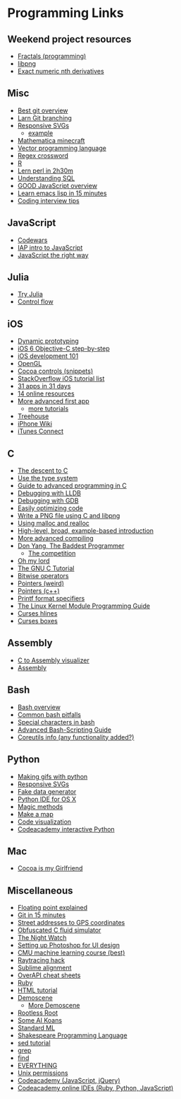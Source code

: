 # Programming Links

Weekend project resources
-------------------------------
- [Fractals (programming)](http://plus.maths.org/content/os/issue9/features/mandelbrot/index)
- [libpng](http://zarb.org/~gc/html/libpng.html)
- [Exact numeric nth derivatives](http://jliszka.github.io/2013/10/24/exact-numeric-nth-derivatives.html)

Misc
------
- [Best git overview](http://rogerdudler.github.io/git-guide/)
- [Larn Git branching](http://pcottle.github.io/learnGitBranching/)
- [Responsive SVGs](http://joshuasortino.com/journal/creating-a-responsive-svg)
    - [example](http://web.mit.edu/puzzle/www/2014/submissions_by_team.svg)
- [Mathematica minecraft](http://mathematica.stackexchange.com/questions/19669/mathematica-minecraft)
- [Vector programming language](http://zhehaomao.com/project/2013/12/20/vector.html)
- [Regex crossword](http://regexcrossword.com/)
- [R](http://www.rexamples.com/2/Functions)
- [Lern perl in 2h30m](http://qntm.org/files/perl/perl.html)
- [Understanding SQL](http://tech.pro/tutorial/1555/10-easy-steps-to-a-complete-understanding-of-sql)
- [GOOD JavaScript overview](http://betterexplained.com/articles/the-single-page-javascript-overview/)
- [Learn emacs lisp in 15 minutes](http://bzg.fr/learn-emacs-lisp-in-15-minutes.html)
- [Coding interview tips](http://www.interviewcake.com/tips-and-tricks)

JavaScript
-------------
- [Codewars](http://www.codewars.com/?language=javascript)
- [IAP intro to JavaScript](http://introjsiap.com/)
- [JavaScript the right way](http://www.jstherightway.org/)

Julia
------
- [Try Julia](http://forio.com/julia/repl/)
- [Control flow](http://docs.julialang.org/en/latest/manual/control-flow/)

iOS
-----
- [Dynamic prototyping](http://facebook.github.io/origami/)
- [iOS 6 Objective-C step-by-step](http://www.raywenderlich.com/21320/objectively-speaking-a-crash-course-in-objective-c-ios6)
- [iOS development 101](http://www.idev101.com/)
- [OpenGL](http://solarianprogrammer.com/2013/05/10/opengl-101-windows-osx-linux-getting-started/)
- [Cocoa controls (snippets)](https://www.cocoacontrols.com)
- [StackOverflow iOS tutorial list](http://stackoverflow.com/questions/3306039/examples-of-well-coded-cocoa-iphone-apps-on-github)
- [31 apps in 31 days](http://www.appsamuck.com/)
- [14 online resources](http://infospace.ischool.syr.edu/2012/02/16/14-online-resources-to-learn-ios-development/)
- [More advanced first app](http://www.raywenderlich.com/25561/learn-to-code-ios-apps-3-your-first-app)
    - [more tutorials](http://www.raywenderlich.com/tutorials)
- [Treehouse](http://teamtreehouse.com/library#topic-group-7)
- [iPhone Wiki](http://theiphonewiki.com/wiki/index.php?title=Main_Page)
- [iTunes Connect](https://itunesconnect.apple.com/WebObjects/iTunesConnect.woa/wo/9.0.0.9.3)


C
---
- [The descent to C](http://www.chiark.greenend.org.uk/~sgtatham/cdescent/)
- [Use the type system](http://nathan.ca/2014/02/type-rich-programming/)
- [Guide to advanced programming in C](http://pfacka.binaryparadise.com/articles/guide-to-advanced-programming-in-C.html)
- [Debugging with LLDB](http://lldb.llvm.org/tutorial.html)
- [Debugging with GDB](http://www.unknownroad.com/rtfm/gdbtut/gdbsegfault.html)
- [Easily optimizing code](http://lolengine.net/blog/2011/9/17/playing-with-the-cpu-pipeline)
- [Write a PNG file using C and libpng](http://www.lemoda.net/c/write-png/)
- [Using malloc and realloc](http://forum.codecall.net/topic/51010-dynamic-arrays-using-malloc-and-realloc/)
- [High-level, broad, example-based introduction](http://cocoadevcentral.com/articles/000081.php)
- [More advanced compiling](http://www.physics.mcgill.ca/~jeon/LocalGuide/node4.html)
- [Don Yang, The Baddest Programmer](http://uguu.org)
    - [The competition](http://d.hatena.ne.jp/ku-ma-me/)
- [Oh my lord](http://mamememo.blogspot.ca/2010/09/qlobe.html)
- [The GNU C Tutorial](http://crasseux.com/books/ctutorial/)
- [Bitwise operators](http://www.cprogramming.com/tutorial/bitwise_operators.html)
- [Pointers (weird)](file:///Users/Sean/Documents/Programming/Tutorials/AugustCouncil.com/Tutorial%201%20-%20Pointers%20in%20C%20and%20C++.webarchive)
- [Pointers (c++)](http://www.cplusplus.com/doc/tutorial/pointers/)
- [Printf format specifiers](http://www.devdaily.com/blog/post/software-dev/cheat-sheet-reference-printf-format-specifier-syntax)
- [The Linux Kernel Module Programming Guide](http://www.faqs.org/docs/kernel)
- [Curses hlines](http://www.gsp.com/cgi-bin/man.cgi?section=3&topic=hline)
- [Curses boxes](http://igor.gold.ac.uk/~mas01mjy/wp/?p=161)

Assembly
-----------
- [C to Assembly visualizer](http://assembly.ynh.io/)
- [Assembly](http://stackoverflow.com/questions/137523/where-can-i-find-tools-for-learning-assembler-on-os-x)

Bash
------
- [Bash overview](http://matt.might.net/articles/bash-by-example/)
- [Common bash pitfalls](http://bash.cumulonim.biz/BashPitfalls.html)
- [Special characters in bash](http://tldp.org/LDP/abs/html/special-chars.html)
- [Advanced Bash-Scripting Guide](http://en.tldp.org/LDP/abs/html/)
- [Coreutils info (any functionality added?)](https://trac.macports.org/browser/trunk/dports/sysutils/coreutils/Portfile)

Python
--------
- [Making gifs with python](http://zulko.github.io/blog/2014/01/23/making-animated-gifs-from-video-files-with-python/)
- [Responsive SVGs](https://github.com/Kozea/pygal)
- [Fake data generator](http://www.joke2k.net/faker/)
- [Python IDE for OS X](http://celestialteapot.com/exedore/)
- [Magic methods](http://www.rafekettler.com/magicmethods.html)
- [Make a map](http://sensitivecities.com/so-youd-like-to-make-a-map-using-python-EN.html)
- [Code visualization](http://www.pythontutor.com/visualize.html#mode=edit)
- [Codeacademy interactive Python](http://www.codecademy.com/tracks/python)

Mac
-----
- [Cocoa is my Girlfriend](http://www.cimgf.com)

Miscellaneous
-----------------
- [Floating point explained](http://www.exploringbinary.com/why-0-point-1-does-not-exist-in-floating-point/)
- [Git in 15 minutes](http://blog.nicoschuele.com/posts/learn-to-use-git-and-remote-repositories-in-15-minutes)
- [Street addresses to GPS coordinates](http://geocod.io/)
- [Obfuscated C fluid simulator](http://www.ioccc.org/2012/endoh1/hint.html)
- [The Night Watch](https://research.microsoft.com/en-us/people/mickens/thenightwatch.pdf)
- [Setting up Photoshop for UI design](http://davidmckinney.com/blog/2013/12/31/designing-iphone-apps-how-to-setup-photoshop)
- [CMU machine learning course (best)](http://alex.smola.org/teaching/cmu2013-10-701x/index.html)
- [Raytracing hack](http://fabiensanglard.net/rayTracing_back_of_business_card/index.php)
- [Sublime alignment](http://wbond.net/sublime_packages/alignment#Installation)
- [OverAPI cheat sheets](http://overapi.com)
- [Ruby](http://tryruby.org/levels/6/challenges/4)
- [HTML tutorial](http://htmldog.com/guides/htmlbeginner/)
- [Demoscene](http://www.ozone3d.net/tutorials/intro_demoscene.php)
    - [More Demoscene](http://www.demoscene.tv/595-uk.html)
- [Rootless Root](http://catb.org/~esr/writings/unix-koans/index.html)
- [Some AI Koans](http://catb.org/jargon/html/koans.html)
- [Standard ML](http://en.wikipedia.org/wiki/Standard_ML)
- [Shakespeare Programming Language](http://shakespearelang.sourceforge.net/report/shakespeare/shakespeare.html)
- [sed tutorial](http://www.grymoire.com/Unix/Sed.html#uh-0)
- [grep](http://eriwen.com/tools/grep-is-a-beautiful-tool/)
- [find](http://www.debuntu.org/how-to-find-files-on-your-computer-with-find)
- [EVERYTHING](http://stommel.tamu.edu/~baum/programming.html)
- [Unix permissions](http://www.acm.uiuc.edu/webmonkeys/html_workshop/unix.html)
- [Codeacademy (JavaScript, jQuery)](http://www.codecademy.com/courses/lang/all)
- [Codeacademy online IDEs (Ruby, Python, JavaScript)](http://labs.codecademy.com/)
